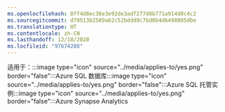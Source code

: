 ```yaml
---
ms.openlocfilehash: 0ff4d8ec38e3e92de3adf277d8b771a914d0c4c2
ms.sourcegitcommit: d79513b2589a62c52bddd9c7bd0b4d6498805dbe
ms.translationtype: HT
ms.contentlocale: zh-CN
ms.lasthandoff: 12/18/2020
ms.locfileid: "97674288"
---
```

<Token>适用于：:::image type="icon" source="../media/applies-to/yes.png" border="false":::Azure SQL 数据库:::image type="icon" source="../media/applies-to/yes.png" border="false":::Azure SQL 托管实例:::image type="icon" source="../media/applies-to/yes.png" border="false":::Azure Synapse Analytics</Token> 

